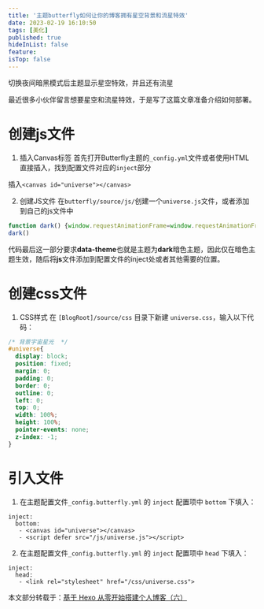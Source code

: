```yaml
---
title: '主题butterfly如何让你的博客拥有星空背景和流星特效'
date: 2023-02-19 16:10:50
tags: [美化]
published: true
hideInList: false
feature: 
isTop: false
---
```

切换夜间暗黑模式后主题显示星空特效，并且还有流星
<!-- more -->

最近很多小伙伴留言想要星空和流星特效，于是写了这篇文章准备介绍如何部署。

# 创建js文件

1. 插入Canvas标签
  首先打开Butterfly主题的`_config.yml`文件或者使用HTML直接插入，找到配置文件对应的`inject`部分

  插入`<canvas id="universe"></canvas>`

2. 创建JS文件
  在`butterfly/source/js/`创建一个`universe.js`文件，或者添加到自己的js文件中

~~~js
function dark() {window.requestAnimationFrame=window.requestAnimationFrame||window.mozRequestAnimationFrame||window.webkitRequestAnimationFrame||window.msRequestAnimationFrame;var n,e,i,h,t=.05,s=document.getElementById("universe"),o=!0,a="180,184,240",r="226,225,142",d="226,225,224",c=[];function f(){n=window.innerWidth,e=window.innerHeight,i=.216*n,s.setAttribute("width",n),s.setAttribute("height",e)}function u(){h.clearRect(0,0,n,e);for(var t=c.length,i=0;i<t;i++){var s=c[i];s.move(),s.fadeIn(),s.fadeOut(),s.draw()}}function y(){this.reset=function(){this.giant=m(3),this.comet=!this.giant&&!o&&m(10),this.x=l(0,n-10),this.y=l(0,e),this.r=l(1.1,2.6),this.dx=l(t,6*t)+(this.comet+1-1)*t*l(50,120)+2*t,this.dy=-l(t,6*t)-(this.comet+1-1)*t*l(50,120),this.fadingOut=null,this.fadingIn=!0,this.opacity=0,this.opacityTresh=l(.2,1-.4*(this.comet+1-1)),this.do=l(5e-4,.002)+.001*(this.comet+1-1)},this.fadeIn=function(){this.fadingIn&&(this.fadingIn=!(this.opacity>this.opacityTresh),this.opacity+=this.do)},this.fadeOut=function(){this.fadingOut&&(this.fadingOut=!(this.opacity<0),this.opacity-=this.do/2,(this.x>n||this.y<0)&&(this.fadingOut=!1,this.reset()))},this.draw=function(){if(h.beginPath(),this.giant)h.fillStyle="rgba("+a+","+this.opacity+")",h.arc(this.x,this.y,2,0,2*Math.PI,!1);else if(this.comet){h.fillStyle="rgba("+d+","+this.opacity+")",h.arc(this.x,this.y,1.5,0,2*Math.PI,!1);for(var t=0;t<30;t++)h.fillStyle="rgba("+d+","+(this.opacity-this.opacity/20*t)+")",h.rect(this.x-this.dx/4*t,this.y-this.dy/4*t-2,2,2),h.fill()}else h.fillStyle="rgba("+r+","+this.opacity+")",h.rect(this.x,this.y,this.r,this.r);h.closePath(),h.fill()},this.move=function(){this.x+=this.dx,this.y+=this.dy,!1===this.fadingOut&&this.reset(),(this.x>n-n/4||this.y<0)&&(this.fadingOut=!0)},setTimeout(function(){o=!1},50)}function m(t){return Math.floor(1e3*Math.random())+1<10*t}function l(t,i){return Math.random()*(i-t)+t}f(),window.addEventListener("resize",f,!1),function(){h=s.getContext("2d");for(var t=0;t<i;t++)c[t]=new y,c[t].reset();u()}(),function t(){document.getElementsByTagName('html')[0].getAttribute('data-theme')=='dark'&&u(),window.requestAnimationFrame(t)}()};
dark()

~~~

代码最后这一部分要求**data-theme**也就是主题为**dark**暗色主题，因此仅在暗色主题生效，随后将**js**文件添加到配置文件的inject处或者其他需要的位置。

# 创建css文件

1. CSS样式 在 `[BlogRoot]/source/css` 目录下新建 `universe.css`，输入以下代码：

~~~css
/* 背景宇宙星光  */
#universe{
  display: block;
  position: fixed;
  margin: 0;
  padding: 0;
  border: 0;
  outline: 0;
  left: 0;
  top: 0;
  width: 100%;
  height: 100%;
  pointer-events: none;
  z-index: -1;
}

~~~
# 引入文件
1. 在主题配置文件`_config.butterfly.yml` 的 `inject` 配置项中 `bottom` 下填入：

~~~ymd
inject:
  bottom:
   - <canvas id="universe"></canvas>
   - <script defer src="/js/universe.js"></script>
~~~

2. 在主题配置文件`_config.butterfly.yml` 的 `inject` 配置项中 `head` 下填入：

~~~ymd
inject:
  head:
   - <link rel="stylesheet" href="/css/universe.css">
~~~

本文部分转载于：[基于 Hexo 从零开始搭建个人博客（六）][1]


  [1]: http://%E5%9F%BA%E4%BA%8E%20Hexo%20%E4%BB%8E%E9%9B%B6%E5%BC%80%E5%A7%8B%E6%90%AD%E5%BB%BA%E4%B8%AA%E4%BA%BA%E5%8D%9A%E5%AE%A2%EF%BC%88%E5%85%AD%EF%BC%89